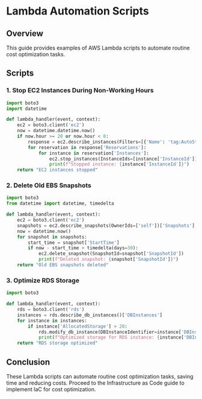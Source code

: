 # Lambda Automation Scripts

## Overview
This guide provides examples of AWS Lambda scripts to automate routine cost optimization tasks.

## Scripts

### 1. Stop EC2 Instances During Non-Working Hours

```python
import boto3
import datetime

def lambda_handler(event, context):
    ec2 = boto3.client('ec2')
    now = datetime.datetime.now()
    if now.hour >= 20 or now.hour < 8:
        response = ec2.describe_instances(Filters=[{'Name': 'tag:AutoStop', 'Values': ['true']}])
        for reservation in response['Reservations']:
            for instance in reservation['Instances']:
                ec2.stop_instances(InstanceIds=[instance['InstanceId']])
                print(f"Stopped instance: {instance['InstanceId']}")
    return "EC2 instances stopped"
```

### 2. Delete Old EBS Snapshots

```python
import boto3
from datetime import datetime, timedelta

def lambda_handler(event, context):
    ec2 = boto3.client('ec2')
    snapshots = ec2.describe_snapshots(OwnerIds=['self'])['Snapshots']
    now = datetime.now()
    for snapshot in snapshots:
        start_time = snapshot['StartTime']
        if now - start_time > timedelta(days=30):
            ec2.delete_snapshot(SnapshotId=snapshot['SnapshotId'])
            print(f"Deleted snapshot: {snapshot['SnapshotId']}")
    return "Old EBS snapshots deleted"
```


### 3. Optimize RDS Storage

```python
import boto3

def lambda_handler(event, context):
    rds = boto3.client('rds')
    instances = rds.describe_db_instances()['DBInstances']
    for instance in instances:
        if instance['AllocatedStorage'] > 20:
            rds.modify_db_instance(DBInstanceIdentifier=instance['DBInstanceIdentifier'], AllocatedStorage=20)
            print(f"Optimized storage for RDS instance: {instance['DBInstanceIdentifier']}")
    return "RDS storage optimized"
```

## Conclusion
These Lambda scripts can automate routine cost optimization tasks, saving time and reducing costs. Proceed to the Infrastructure as Code guide to implement IaC for cost optimization.
